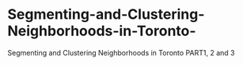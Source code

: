 # Segmenting-and-Clustering-Neighborhoods-in-Toronto-
Segmenting and Clustering Neighborhoods in Toronto PART1, 2 and 3
